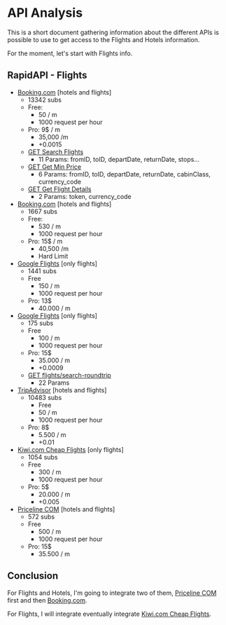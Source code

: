 # API Analysis

This is a short document gathering information about the different APIs is possible to use to get access to the Flights and Hotels information.

For the moment, let's start with Flights info.

## RapidAPI - Flights

- [Booking.com](https://rapidapi.com/DataCrawler/api/booking-com15) [hotels and flights]
  - 13342 subs
  - Free:
    - 50 / m
    - 1000 request per hour
  - Pro: 9$ / m
    - 35,000 /m
    - +0.0015
  - [GET Search Flights](https://rapidapi.com/DataCrawler/api/booking-com15/playground/apiendpoint_5b86beca-5c23-45ea-9682-4c5fa4075454)
    - 11 Params: fromID, toID, departDate, returnDate, stops...
  - [GET Get Min Price](https://rapidapi.com/DataCrawler/api/booking-com15/playground/apiendpoint_5bd85d7f-ceac-479a-adbe-fedf008679e9)
    - 6 Params: fromID, toID, departDate, returnDate, cabinClass, currency_code
  - [GET Get Flight Details](https://rapidapi.com/DataCrawler/api/booking-com15/playground/apiendpoint_c78629cf-8b49-4acd-9eee-29e59706e976)
    - 2 Params: token, currency_code
- [Booking.com](https://rapidapi.com/ntd119/api/booking-com18) [hotels and flights]
  - 1667 subs
  - Free:
    - 530 / m
    - 1000 request per hour
  - Pro: 15$ / m
    - 40,500 /m
    - Hard Limit
- [Google Flights](https://rapidapi.com/DataCrawler/api/google-flights2) [only flights]
  - 1441 subs
  - Free
    - 150 / m
    - 1000 request per hour
  - Pro: 13$
    - 40.000 / m
- [Google Flights](https://rapidapi.com/things4u-api4upro/api/google-flights4) [only flights]
  - 175 subs
  - Free
    - 100 / m
    - 1000 request per hour
  - Pro: 15$
    - 35.000 / m
    - +0.0009
  - [GET flights/search-roundtrip](https://rapidapi.com/things4u-api4upro/api/google-flights4/playground/apiendpoint_95117ab9-4028-4b77-902e-0484a47c18be)
    - 22 Params
- [TripAdvisor](https://rapidapi.com/DataCrawler/api/tripadvisor16) [hotels and flights]
  - 10483 subs
    - Free
    - 50 / m
    - 1000 request per hour
  - Pro: 8$
    - 5.500 / m
    - +0.01
- [Kiwi.com Cheap Flights](https://rapidapi.com/emir12/api/kiwi-com-cheap-flights) [only flights]
  - 1054 subs
  - Free
    - 300 / m
    - 1000 request per hour
  - Pro: 5$
    - 20.000 / m
    - +0.005
- [Priceline COM](https://rapidapi.com/ntd119/api/priceline-com2) [hotels and flights]
  - 572 subs
  - Free
    - 500 / m
    - 1000 request per hour
  - Pro: 15$
    - 35.500 / m

## Conclusion

For Flights and Hotels, I'm going to integrate two of them, [Priceline COM](https://rapidapi.com/ntd119/api/priceline-com2) first and then [Booking.com](https://rapidapi.com/ntd119/api/booking-com18).

For Flights, I will integrate eventually integrate [Kiwi.com Cheap Flights](https://rapidapi.com/emir12/api/kiwi-com-cheap-flights).
